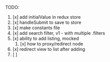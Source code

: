 TODO:

1. [x] add initialValue in redux store
2. [x] handleSubmit to save to store
3. [x] make constants file
4. [x] add search filter, v1 - with multiple .filters
5. [x] ability to add listing, mocked
   1. [x] how to proxy/redirect node
6. [x] redirect view to list after adding
7. [ ] 
